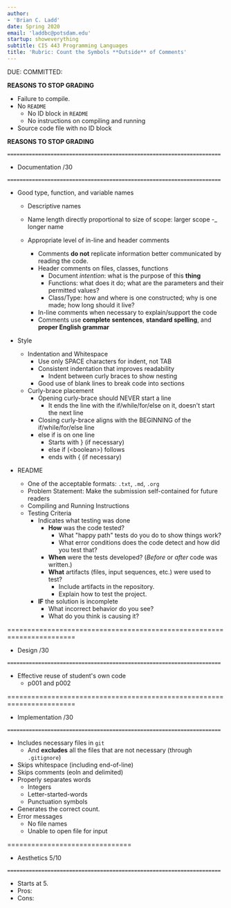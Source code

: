 ```yaml
---
author:
- 'Brian C. Ladd'
date: Spring 2020
email: 'laddbc@potsdam.edu'
startup: showeverything
subtitle: CIS 443 Programming Languages
title: 'Rubric: Count the Symbols **Outside** of Comments'
---
```


DUE: COMMITTED:

**REASONS TO STOP GRADING**

-   Failure to compile.
-   No `README`
    -   No ID block in `README`
    -   No instructions on compiling and running
-   Source code file with no ID block

**REASONS TO STOP GRADING**

`=====================================================================`

-   Documentation /30

`=====================================================================`

-   Good type, function, and variable names
    -   Descriptive names
    -   Name length directly proportional to size of scope: larger scope
        -\_ longer name

    -   Appropriate level of in-line and header comments
        -   Comments **do not** replicate information better
            communicated by reading the code.
        -   Header comments on files, classes, functions
            -   Document *intention*: what is the purpose of this
                **thing**
            -   Functions: what does it do; what are the parameters and
                their permitted values?
            -   Class/Type: how and where is one constructed; why is one
                made; how long should it live?
        -   In-line comments when necessary to explain/support the code
        -   Comments use **complete sentences**, **standard spelling**,
            and **proper English grammar**

-   Style
    -   Indentation and Whitespace
        -   Use only SPACE characters for indent, not TAB
        -   Consistent indentation that improves readability
            -   Indent between curly braces to show nesting
        -   Good use of blank lines to break code into sections
    -   Curly-brace placement
        -   Opening curly-brace should NEVER start a line
            -   It ends the line with the if/while/for/else on it,
                doesn't start the next line
        -   Closing curly-brace aligns with the BEGINNING of the
            if/while/for/else line
        -   else if is on one line
            -   Starts with } (if necessary)
            -   else if (&lt;boolean&gt;) follows
            -   ends with { (if necessary)
-   README
    -   One of the acceptable formats: `.txt`, `.md`, `.org`
    -   Problem Statement: Make the submission self-contained for future
        readers
    -   Compiling and Running Instructions
    -   Testing Criteria
        -   Indicates what testing was done
            -   **How** was the code tested?
                -   What "happy path" tests do you do to show things
                    work?
                -   What error conditions does the code detect and how
                    did you test that?
            -   **When** were the tests developed? (*Before* or *after*
                code was written.)
            -   **What** artifacts (files, input sequences, etc.) were
                used to test?
                -   Include artifacts in the repository.
                -   Explain how to test the project.
        -   **IF** the solution is incomplete
            -   What incorrect behavior do you see?
            -   What do you think is causing it?

=======================================================================

-   Design /30

`=====================================================================`

-   Effective reuse of student's own code
    -   p001 and p002

=======================================================================

-   Implementation /30

`=====================================================================`

-   Includes necessary files in `git`
    -   And **excludes** all the files that are not necessary (through
        `.gitignore`)
-   Skips whitespace (including end-of-line)
-   Skips comments (eoln and delimited)
-   Properly separates words
    -   Integers
    -   Letter-started-words
    -   Punctuation symbols
-   Generates the correct count.
-   Error messages
    -   No file names
    -   Unable to open file for input

===============================

-   Aesthetics 5/10

`=====================================================================`

-   Starts at 5.
-   Pros:
-   Cons:
